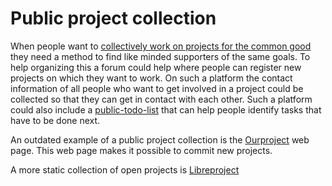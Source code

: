 # Public project collection

When people want to [collectively work on projects for the common good](commons-based-peer-production.md) they need a method to find like minded supporters of the same goals. To help organizing this a forum could help where people can register new projects on which they want to work. On such a platform the contact information of all people who want to get involved in a project could be collected so that they can get in contact with each other.
Such a platform could also include a [public-todo-list](public-todo-list.md) that can help people identify tasks that have to be done next.

An outdated example of a public project collection is the [Ourproject](https://ourproject.org/) web page. This web page makes it possible to commit new projects.

A more static collection of open projects is [Libreproject](https://libreprojects.net)
